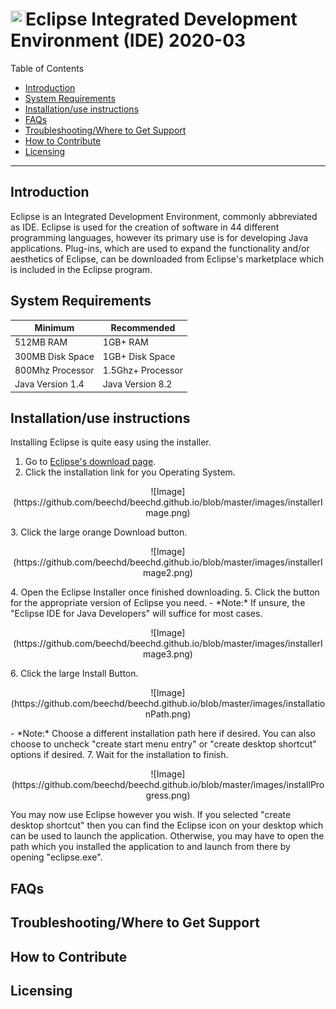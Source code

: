 # <img src="https://cdn.freebiesupply.com/logos/large/2x/eclipse-11-logo-png-transparent.png" width="24" height="24">Eclipse Integrated Development Environment (IDE) 2020-03

Table of Contents
- [Introduction](#introduction)
- [System Requirements](#equipment)
- [Installation/use instructions](#installation)
- [FAQs](#faq)
- [Troubleshooting/Where to Get Support](#support)
- [How to Contribute](#contribute)
- [Licensing](#licensing)

---

## Introduction <a name ="introduction"></a>

Eclipse is an Integrated Development Environment, commonly abbreviated as IDE. Eclipse is used for the creation of software in 44 different programming languages, however its primary use is for developing Java applications. Plug-ins, which are used to expand the functionality and/or aesthetics of Eclipse, can be downloaded from Eclipse's marketplace which is included in the Eclipse program. 

## System Requirements<a name ="equipment"></a>

| Minimum | Recommended |
|---------|-------------|
|512MB RAM|1GB+ RAM     |
|300MB Disk Space|1GB+ Disk Space|
|800Mhz Processor|1.5Ghz+ Processor|
|Java Version 1.4|Java Version 8.2|

## Installation/use instructions<a name ="installation"></a>

Installing Eclipse is quite easy using the installer.

1. Go to [Eclipse's download page](https://www.eclipse.org/downloads/packages/installer).
2. Click the installation link for you Operating System.<br/>
<p align="center">
![Image](https://github.com/beechd/beechd.github.io/blob/master/images/installerImage.png)
</p>
3. Click the large orange Download button.<br/>
<p align="center">
![Image](https://github.com/beechd/beechd.github.io/blob/master/images/installerImage2.png)
</p>
4. Open the Eclipse Installer once finished downloading.
5. Click the button for the appropriate version of Eclipse you need.
    - *Note:* If unsure, the "Eclipse IDE for Java Developers" will suffice for most cases.
<p align="center">
![Image](https://github.com/beechd/beechd.github.io/blob/master/images/installerImage3.png)
</p>
6. Click the large Install Button.<br/>
<p align="center">
![Image](https://github.com/beechd/beechd.github.io/blob/master/images/installationPath.png)
</p>
    - *Note:* Choose a different installation path here if desired. You can also choose to uncheck "create start menu entry" or "create desktop shortcut" options if desired.
7. Wait for the installation to finish.<br/>
<p align="center">
![Image](https://github.com/beechd/beechd.github.io/blob/master/images/installProgress.png)
</p>

You may now use Eclipse however you wish. If you selected "create desktop shortcut" then you can find the Eclipse icon on your desktop which can be used to launch the application. Otherwise, you may have to open the path which you installed the application to and launch from there by opening "eclipse.exe".

## FAQs<a name ="faq"></a>

## Troubleshooting/Where to Get Support<a name ="support"></a>

## How to Contribute<a name ="contribute"></a>

## Licensing<a name ="licensing"></a>